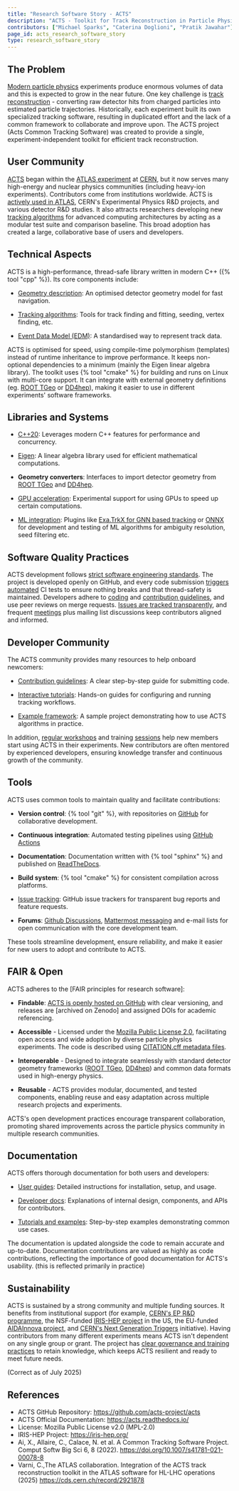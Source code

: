 ```yaml
---
title: "Research Software Story - ACTS"
description: "ACTS - Toolkit for Track Reconstruction in Particle Physics Experiments"
contributors: ["Michael Sparks", "Caterina Doglioni", "Pratik Jawahar"]
page_id: acts_research_software_story
type: research_software_story
---
```


## The Problem

[Modern particle physics][CONCEPT_MODERN_PARTICLE_PHYS] experiments produce enormous volumes of data and
this is expected to grow in the near future.  One key challenge is
[track reconstruction][CONCEPT_TRACK_RECONSTRUCTION] - converting raw detector hits from charged particles into
estimated particle trajectories.  Historically, each experiment built its
own specialized tracking software, resulting in duplicated effort and the
lack of a common framework to collaborate and improve upon.  The ACTS
project (Acts Common Tracking Software) was created to provide a single,
experiment-independent toolkit for efficient track reconstruction.

## User Community

[ACTS][ACTS] began within the [ATLAS experiment][ATLAS] at [CERN][CERN], but it now serves many
high-energy and nuclear physics communities (including heavy-ion
experiments).  Contributors come from institutions worldwide.  ACTS is
[actively used in ATLAS][ACTS_SPRINGER], CERN's Experimental Physics R&D projects, and
various detector R&D studies.  It also attracts researchers developing new
[tracking algorithms][ACTS_TRACKING] for advanced computing architectures by acting as a
modular test suite and comparison baseline.  This broad adoption has created
a large, collaborative base of users and developers.

## Technical Aspects

ACTS is a high-performance, thread-safe library written in modern C++ ({% tool "cpp" %}).  Its
core components include:

- [Geometry description][ACTS_GEOMETRY]: An optimised detector geometry model for fast
  navigation.

- [Tracking algorithms][ACTS_TRACKING]: Tools for track finding and fitting, seeding, vertex
  finding, etc.

- [Event Data Model (EDM)][ACTS_EDM]: A standardised way to represent track data.

ACTS is optimised for speed, using compile-time polymorphism (templates)
instead of runtime inheritance to improve performance.  It keeps
non-optional dependencies to a minimum (mainly the Eigen linear algebra
library).  The toolkit uses {% tool "cmake" %} for building and runs on Linux with
multi-core support.  It can integrate with external geometry definitions
(eg.  [ROOT TGeo][ACTS_ROOT] or [DD4hep][ACTS_DD4HEP]), making it easier to use in different
experiments' software frameworks.

## Libraries and Systems

- [C++20][LANGUAGE_CPP_20]: Leverages modern C++ features for performance and concurrency.

- [Eigen][LIBRARY_EIGEN]: A linear algebra library used for efficient mathematical
  computations.

- **Geometry converters**: Interfaces to import detector geometry from [ROOT TGeo][ACTS_ROOT]
  and [DD4hep][ACTS_DD4HEP].

- [GPU acceleration][ACTS_GPU]: Experimental support for using GPUs to speed up certain
  computations.

- [ML integration][ACTS_ML]: Plugins like [Exa.TrkX for GNN based tracking][ACTS_EXA_TRKX] or [ONNX][LIBRARY_ONNX_ML] for
  development and testing of ML algorithms for ambiguity resolution, seed
  filtering etc.

## Software Quality Practices

ACTS development follows [strict software engineering standards][ACTS_CODING_GUIDELINES].  The project
is developed openly on GitHub, and every code submission [triggers automated][ACTS_GITHUB_ACTIONS]
CI tests to ensure nothing breaks and that thread-safety is maintained. 
Developers adhere to [coding][ACTS_CODING_GUIDELINES] and [contribution guidelines][ACTS_CONTRIBUTION_GUIDELINES], and use peer
reviews on merge requests.  [Issues are tracked transparently][ACTS_GITHUB_BUG_TRACKING], and frequent
[meetings][ACTS_MEETINGS] plus mailing list discussions keep contributors aligned and
informed.

## Developer Community

The ACTS community provides many resources to help onboard newcomers:

- [Contribution guidelines][ACTS_CONTRIBUTION_GUIDELINES]: A clear step-by-step guide for submitting code.

- [Interactive tutorials][ACTS_INTERACTIVE_TUTORIALS]: Hands-on guides for configuring and running
  tracking workflows.

- [Example framework][ACTS_EXAMPLES]: A sample project demonstrating how to use ACTS
  algorithms in practice.

In addition, [regular workshops][ACTS_WORKSHOP_24] and training [sessions][ACTS_SESSIONS] help new members start
using ACTS in their experiments.  New contributors are often mentored by
experienced developers, ensuring knowledge transfer and continuous growth of
the community.

## Tools

ACTS uses common tools to maintain quality and facilitate contributions:

- **Version control**: {% tool "git" %}, with repositories on [GitHub][ACTS_GITHUB] for collaborative
  development.

- **Continuous integration**: Automated testing pipelines using [GitHub Actions][ACTS_GITHUB_ACTIONS]

- **Documentation**: Documentation written with {% tool "sphinx" %} and published on
  [ReadTheDocs][ACTS_READTHEDOCS].

- **Build system**: {% tool "cmake" %} for consistent compilation across platforms.

- [Issue tracking][ACTS_GITHUB_BUG_TRACKING]: GitHub issue trackers for transparent bug reports and
  feature requests.

- **Forums**: [Github Discussions][ACTS_GITHUB_DISCUSSIONS], [Mattermost messaging][COLLABORATION_MATTERMOST] and e-mail lists for open
  communication with the core development team.

These tools streamline development, ensure reliability, and make it easier
for new users to adopt and contribute to ACTS.

## FAIR & Open

ACTS adheres to the [FAIR principles for research software]:

* **Findable**: [ACTS is openly hosted on GitHub][ACTS_GITHUB] with clear versioning,
  and releases are [archived on Zenodo] and assigned DOIs for academic
  referencing.

* **Accessible** - Licensed under the [Mozilla Public License 2.0][MOZILLA_20_LICENSE], facilitating
  open access and wide adoption by diverse particle physics experiments.
  The code is described using [CITATION.cff metadata files][CFF_FILES].

* **Interoperable** - Designed to integrate seamlessly with standard detector
  geometry frameworks ([ROOT TGeo][ACTS_ROOT], [DD4hep][ACTS_DD4HEP]) and common data formats used
  in high-energy physics.

* **Reusable** - ACTS provides modular, documented, and tested components,
  enabling reuse and easy adaptation across multiple research projects
  and experiments.

ACTS's open development practices encourage transparent collaboration,
promoting shared improvements across the particle physics community
in multiple research communities.

## Documentation

ACTS offers thorough documentation for both users and developers:

- [User guides][ACTS_GETTING_STARTED]: Detailed instructions for installation, setup, and usage.

- [Developer docs][ACTS_INTERNALS]: Explanations of internal design, components, and APIs for
  contributors.

- [Tutorials and examples][ACTS_EXAMPLES]: Step-by-step examples demonstrating common use
  cases. 

The documentation is updated alongside the code to remain accurate and
up-to-date.  Documentation contributions are valued as highly as code
contributions, reflecting the importance of good documentation for ACTS's
usability. (this is reflected primarily in practice)

## Sustainability

ACTS is sustained by a strong community and multiple funding sources.  It
benefits from institutional support (for example, [CERN's EP R&D programme][FUNDING_CERN_EP_RD],
the NSF-funded [IRIS-HEP project][FUNDING_IRIS_HEP] in the US, the EU-funded [AIDAInnova project][FUNDING_AIDA_INNOVA],
and [CERN's Next Generation Triggers][FUNDING_CERN_NEXTGEN_TRIGGERS] initiative).  Having contributors from
many different experiments means ACTS isn't dependent on any single group or
grant.  The project has [clear governance and training practices][ACTS_GOVERNANCE] to retain
knowledge, which keeps ACTS resilient and ready to meet future needs.

(Correct as of July 2025)

## References

- ACTS GitHub Repository: <https://github.com/acts-project/acts>
- ACTS Official Documentation: <https://acts.readthedocs.io/>
- License: Mozilla Public License v2.0 (MPL-2.0)
- IRIS-HEP Project: <https://iris-hep.org/>
- Ai, X., Allaire, C., Calace, N.  et al.  A Common Tracking Software
  Project.  Comput Softw Big Sci 6, 8 (2022). 
  <https://doi.org/10.1007/s41781-021-00078-8>
- Varni, C.,The ATLAS collaboration.  Integration of the ACTS track
  reconstruction toolkit in the ATLAS software for HL-LHC operations (2025)
  <https://cds.cern.ch/record/2921878>

<!-- External References embedded as links -->

[ACTS]: https://acts.readthedocs.io/en/latest/acts_project.html
[ACTS_GITHUB_BUG_TRACKING]: https://github.com/acts-project/acts/issues
[ACTS_CODING_GUIDELINES]: https://acts.readthedocs.io/en/stable/codeguide.html
<!-- Yes, there are guidelines on contributing in different places, to reflect audience -->
[ACTS_CONTRIBUTING]: https://github.com/acts-project/acts/blob/main/CONTRIBUTING.rst
[ACTS_CONTRIBUTION_GUIDELINES]: https://acts.readthedocs.io/en/latest/contribution/guide.html
[ACTS_DD4HEP]: https://acts.readthedocs.io/en/stable/plugins/dd4hep.html
[ACTS_EDM]: https://cds.cern.ch/record/2919575
[ACTS_EXA_TRKX]: https://acts.readthedocs.io/en/stable/plugins/exatrkx.html
[ACTS_EXAMPLES]: https://github.com/acts-project/acts/tree/main/Examples
[ACTS_GEOMETRY]: https://acts.readthedocs.io/en/stable/core/geometry/index.html
[ACTS_GETTING_STARTED]: https://acts.readthedocs.io/en/latest/getting_started.html
[ACTS_GITHUB]: https://github.com/acts-project/acts
[ACTS_GITHUB_ACTIONS]: https://github.com/acts-project/acts/blob/main/.github/actions/dependencies/action.yml
[ACTS_GITHUB_DISCUSSIONS]: https://github.com/acts-project/acts/discussions
[ACTS_GOVERNANCE]: https://indico.cern.ch/event/1295479/contributions/5623605/
[ACTS_INTERNALS]: https://indico.cern.ch/event/849307/contributions/3569086/attachments/1935012/3206368/Concepts__design_and_Implementation_of_the_A_Common_Tracking_Software__Acts__project.pdf
[ACTS_INTERACTIVE_TUTORIALS]: https://atlassoftwaredocs.web.cern.ch/internal-links/tracking-tutorial/
[ACTS_GPU]: https://hepsoftwarefoundation.org/gsoc/2022/proposal_ACTS_GPU_pipeline_optimization.html
[ACTS_MEETINGS]: https://indico.cern.ch/category/7968/
[ACTS_ML]: https://acts.readthedocs.io/en/latest/plugins/MLAlgorithms.html
[ACTS_READTHEDOCS]: https://acts.readthedocs.io/
[ACTS_ROOT]: https://acts.readthedocs.io/en/stable/plugins/root.html
[ACTS_SESSIONS]: https://indico.cern.ch/category/7968/
[ACTS_SPRINGER]: https://link.springer.com/article/10.1007/s41781-021-00078-8
[ACTS_TRACKING]: https://acts.readthedocs.io/en/stable/tracking.html
[ACTS_WORKSHOP_24]: https://indico.cern.ch/event/1397634/
[ACTS_ZENODO]: https://zenodo.org/records/7733496
[ATLAS]: https://atlas.cern/
[CERN]: https://home.cern/about
[CFF_FILES]: https://citation-file-format.github.io/
[COLLABORATION_MATTERMOST]: https://mattermost.com/
[CONCEPT_TRACK_RECONSTRUCTION]: https://indico.cern.ch/event/666278/contributions/2830627/attachments/1579364/2495228/2018-01-04-Salzburger-Spatind-Conference.pdf
[CONCEPT_MODERN_PARTICLE_PHYS]: https://indico.cern.ch/event/447008/contributions/1953687/attachments/1184942/1717323/ParticlePhysicsFOR_TEACHERS.pdf
[FUNDING_CERN_NEXTGEN_TRIGGERS]: https://nextgentriggers.web.cern.ch/
[FUNDING_CERN_EP_RD]: https://ep-dep.web.cern.ch/node/7537
[FUNDING_IRIS_HEP]: https://iris-hep.org/
[FUNDING_AIDA_INNOVA]: https://aidainnova.web.cern.ch/
[LANGUAGE_CPP_20]: https://en.cppreference.com/w/cpp/20.html
[LIBRARY_EIGEN]: https://eigen.tuxfamily.org/
[LIBRARY_ONNX_ML]: https://onnx.ai/
[MOZILLA_20_LICENSE]: https://opensource.org/license/mpl-2-0
[NATURE_FAIR4RS]: https://www.nature.com/articles/s41597-022-01710-x
